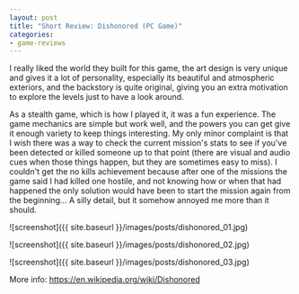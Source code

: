 ```yaml
---
layout: post
title: "Short Review: Dishonored (PC Game)"
categories:
- game-reviews
---
```


<p>
I really liked the world they built for this game, the art design is very unique and gives it a lot of personality, especially its beautiful and atmospheric exteriors, and the backstory is quite original, giving you an extra motivation to explore the levels just to have a look around.
</p>

<p>
As a stealth game, which is how I played it, it was a fun experience. The game mechanics are simple but work well, and the powers you can get give it enough variety to keep things interesting. My only minor complaint is that I wish there was a way to check the current mission's stats to see if you've been detected or killed someone up to that point (there are visual and audio cues when those things happen, but they are sometimes easy to miss). I couldn't get the no kills achievement because after one of the missions the game said I had killed one hostile, and not knowing how or when that had happened the only solution would have been to start the mission again from the beginning... A silly detail, but it somehow annoyed me more than it should.
</p>


![screenshot]({{ site.baseurl }}/images/posts/dishonored_01.jpg)

![screenshot]({{ site.baseurl }}/images/posts/dishonored_02.jpg)

![screenshot]({{ site.baseurl }}/images/posts/dishonored_03.jpg)


<p>More info: <a href="https://en.wikipedia.org/wiki/Dishonored">https://en.wikipedia.org/wiki/Dishonored</a><p>
